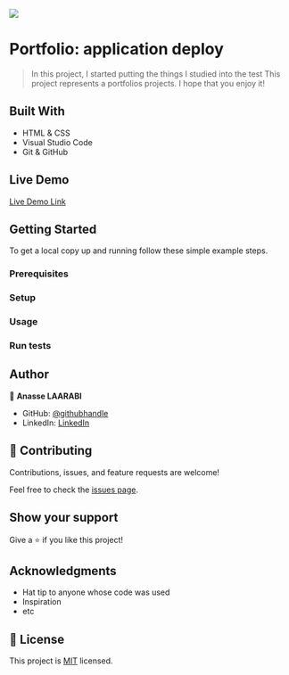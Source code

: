 ![](https://img.shields.io/badge/Microverse-blueviolet)

# Portfolio: application deploy

>In this project, I started putting the things I studied into the test
>This project represents a portfolios projects.
>I hope that you enjoy it!


## Built With

- HTML & CSS
- Visual Studio Code
- Git & GitHub

## Live Demo

[Live Demo Link](https://a-laarabi.github.io/Portfolio_Mobile-version/)

## Getting Started

To get a local copy up and running follow these simple example steps.

### Prerequisites

### Setup

### Usage

### Run tests



## Author

👤 **Anasse LAARABI**

- GitHub: [@githubhandle](https://github.com/a-laarabi)
- LinkedIn: [LinkedIn](https://www.linkedin.com/in/anasse-laarabi-96518616b/)


## 🤝 Contributing

Contributions, issues, and feature requests are welcome!

Feel free to check the [issues page](../../issues/).

## Show your support

Give a ⭐️ if you like this project!

## Acknowledgments

- Hat tip to anyone whose code was used
- Inspiration
- etc

## 📝 License

This project is [MIT](./MIT.md) licensed.
